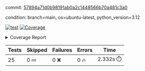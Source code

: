 commit: [57894a71d0b98191ab0a2c1448566b70a481c3a0](https://github.com/rcmdnk/boto3-session/tree/57894a71d0b98191ab0a2c1448566b70a481c3a0)

condition: branch=main, os=ubuntu-latest, python_version=3.12

[![test](https://github.com/rcmdnk/boto3-session/actions/workflows/test.yml/badge.svg)](https://github.com/rcmdnk/boto3-session/actions/runs/18805212752)
<a href="https://github.com/rcmdnk/boto3-session/blob/57894a71d0b98191ab0a2c1448566b70a481c3a0/README.md"><img alt="Coverage" src="https://img.shields.io/badge/Coverage-97%25-brightgreen.svg" /></a><details><summary>Coverage Report </summary><table><tr><th>File</th><th>Stmts</th><th>Miss</th><th>Cover</th><th>Missing</th></tr><tbody><tr><td colspan="5"><b>src/boto3_session</b></td></tr><tr><td>&nbsp; &nbsp;<a href="https://github.com/rcmdnk/boto3-session/blob/57894a71d0b98191ab0a2c1448566b70a481c3a0/src/boto3_session/__init__.py">\_\_init\_\_.py</a></td><td>8</td><td>2</td><td>75%</td><td><a href="https://github.com/rcmdnk/boto3-session/blob/57894a71d0b98191ab0a2c1448566b70a481c3a0/src/boto3_session/__init__.py#L11-L12">11&ndash;12</a></td></tr><tr><td><b>TOTAL</b></td><td><b>69</b></td><td><b>2</b></td><td><b>97%</b></td><td>&nbsp;</td></tr></tbody></table></details>

| Tests | Skipped | Failures | Errors | Time |
| ----- | ------- | -------- | -------- | ------------------ |
| 25 | 0 :zzz: | 0 :x: | 0 :fire: | 2.332s :stopwatch: |

